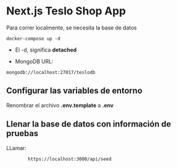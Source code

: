 # Next.js Teslo Shop App
Para correr localmente, se necesita la base de datos
```
docker-compose up -d
```

* El -d, significa __detached__

* MongoDB URL:
```
mongodb://localhost:27017/teslodb
```

## Configurar las variables de entorno
Renombrar el archivo __.env.template__ a __.env__

## Llenar la base de datos con información de pruebas

LLamar:
```
		https://localhost:3000/api/seed
```